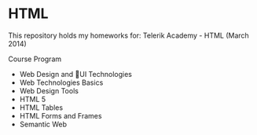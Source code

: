 HTML
===========

This repository holds my homeworks for:
Telerik Academy - HTML (March 2014)

Course Program

* Web Design and UI Technologies
* Web Technologies Basics
* Web Design Tools
* HTML 5
* HTML Tables
* HTML Forms and Frames
* Semantic Web


